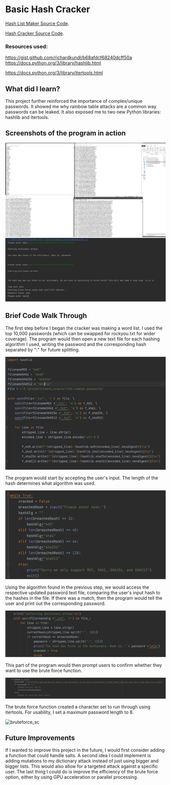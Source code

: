 
# Basic Hash Cracker
[Hash List Maker Source Code](./HashListMaker.py).

[Hash Cracker Source Code](./HashCracker.py).


### Resources used:

https://gist.github.com/richardkundl/b68afdcf68240dcff50a
https://docs.python.org/3/library/hashlib.html

https://docs.python.org/3/library/itertools.html

## What did I learn?
This project further reinforced the importance of complex/unique passwords. It showed me why rainbow table attacks are a common way passwords can be leaked. It also exposed me to two new Python libraries: hashlib and itertools.



## Screenshots of the program in action
![Intraction_Screenshot.PNG](./Hashing_passwordlists.PNG) ![UI_Screenshot.PNG](./cracker_inaction.PNG)


## Brief Code Walk Through

The first step before I began the cracker was making a word list. I used the top 10,000 passwords (which can be swapped for rockyou.txt for wider coverage). The program would then open a new text file for each hashing algorithm I used, writing the password and the corresponding hash separated by ":" for future splitting.

![HashMaker_sc.PNG](./hashMaker_sc.PNG)



The program would start by accepting the user's input. The length of the hash determines what algorithm was used.

![hashAlg_check.PNG](./hashAlg_check.PNG)



Using the algorithm found in the previous step, we would access the respective updated password text file, comparing the user's input hash to the hashes in the file. If there was a match, then the program would tell the user and print out the corresponding password.

![Check_dictionary.PNG](./Check_dictionary.PNG)



This part of the program would then prompt users to confirm whether they want to use the brute force function.

![Run_bruteforce.PNG](./Run_bruteforce.PNG)



The brute force function created a character set to run through using itertools. For usability, I set a maximum password length to 8.

![bruteforce_sc](./bruteforce_sc)



## Future Improvements

If I wanted to improve this project in the future, I would first consider adding a function that could handle salts. A second idea I could implement is adding mutations to my dictionary attack instead of just using bigger and bigger lists. This would also allow for a targeted attack against a specific user. The last thing I could do is improve the efficiency of the brute force option, either by using GPU acceleration or parallel processing.






```
